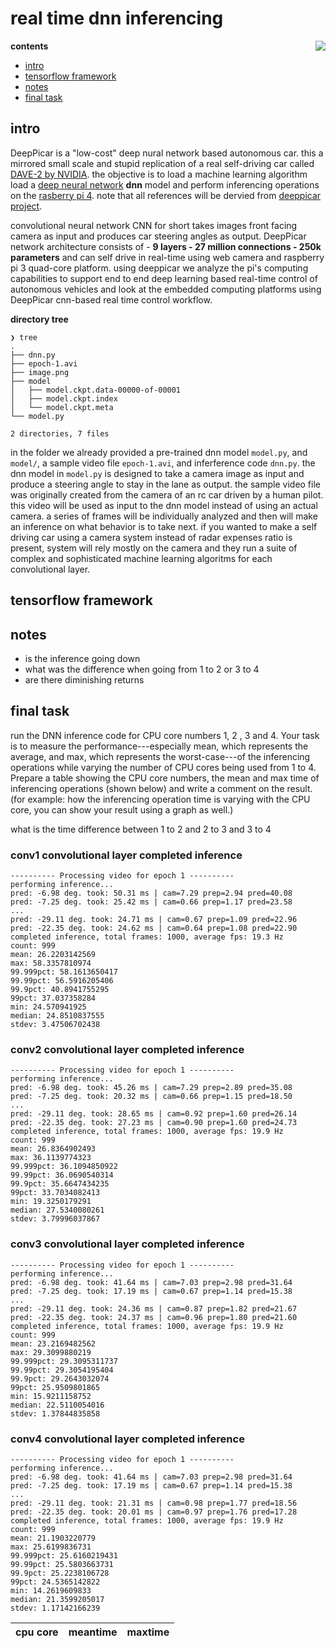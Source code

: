 # real time dnn inferencing

<img src="./assets/car.png" align="right">

**contents**
-  [intro](#intro)
-  [tensorflow framework](#tensorflow-framework)
-  [notes](#notes)
-  [final task](#final-task) 

## intro

DeepPicar is a "low-cost" deep nural network based autonomous car. this a mirrored small scale and stupid replication of a real self-driving car called [DAVE-2 by NVIDIA](https://developer.nvidia.com/blog/deep-learning-self-driving-cars/).  the objective is to load a machine learning algorithm load a [deep neural network](https://en.wikipedia.org/wiki/Deep_learning#Deep_neural_networks) **dnn** model and perform inferencing operations on the [rasberry pi 4](https://www.raspberrypi.com/documentation/).  note that all references will be dervied from [deeppicar project](https://github.com/dctian/DeepPiCar).

convolutional neural network CNN for short takes images front facing camera as input and produces car steering angles as output.  DeepPicar network architecture consists of - **9 layers - 27 million connections - 250k parameters** and can self drive in real-time using web camera and raspberry pi 3 quad-core platform.  using deeppicar we analyze the pi's computing capabilities to support end to end deep learning based real-time control of autonomous vehicles and look at the embedded computing platforms using DeepPicar cnn-based real time control workflow.

**directory tree**

```
❯ tree
.
├── dnn.py
├── epoch-1.avi
├── image.png
├── model
│   ├── model.ckpt.data-00000-of-00001
│   ├── model.ckpt.index
│   └── model.ckpt.meta
└── model.py

2 directories, 7 files
```

in the folder we already provided a pre-trained dnn model `model.py`, and `model/`, a sample video file `epoch-1.avi`, and inferference code `dnn.py`. the dnn model in `model.py` is designed to take a camera image as input and produce a steering angle to stay in the lane as output.  the sample video file was originally created from the camera of an rc car driven by a human pilot.  this video will be used as input to the dnn model instead of using an actual camera.  a series of frames will be individually analyzed and then will make an inference on what behavior is to take next.  if you wanted to make a self driving car using a camera system instead of radar expenses ratio is present, system will rely mostly on the camera and they run a suite of complex and sophisticated machine learning algoritms for each convolutional layer.

## tensorflow framework

## notes

-  is the inference going down
-  what was the difference when going from 1 to 2 or 3 to 4
-  are there diminishing returns

## final task


run the DNN inference code for CPU core numbers 1, 2 , 3 and 4.
Your task is to measure the performance---especially mean, which represents the average, and max, which represents the worst-case---of the inferencing operations while varying the number of CPU cores being used from 1 to 4.
Prepare a table showing the CPU core numbers, the mean and max time of inferencing operations (shown below) and write a comment on the result. (for example: how the inferencing operation time is varying with the CPU core, you can show your result using a graph as well.)

what is the time difference between 1 to 2 and 2 to 3 and 3 to 4

### conv1 convolutional layer completed inference

```
---------- Processing video for epoch 1 ----------
performing inference...
pred: -6.98 deg. took: 50.31 ms | cam=7.29 prep=2.94 pred=40.08
pred: -7.25 deg. took: 25.42 ms | cam=0.66 prep=1.17 pred=23.58
...
pred: -29.11 deg. took: 24.71 ms | cam=0.67 prep=1.09 pred=22.96
pred: -22.35 deg. took: 24.62 ms | cam=0.64 prep=1.08 pred=22.90
completed inference, total frames: 1000, average fps: 19.3 Hz
count: 999
mean: 26.2203142569
max: 58.3357810974
99.999pct: 58.1613650417
99.99pct: 56.5916205406
99.9pct: 40.8941755295
99pct: 37.037358284
min: 24.570941925
median: 24.8510837555
stdev: 3.47506702438
```
### conv2 convolutional layer completed inference

```
---------- Processing video for epoch 1 ----------
performing inference...
pred: -6.98 deg. took: 45.26 ms | cam=7.29 prep=2.89 pred=35.08
pred: -7.25 deg. took: 20.32 ms | cam=0.66 prep=1.15 pred=18.50
...
pred: -29.11 deg. took: 28.65 ms | cam=0.92 prep=1.60 pred=26.14
pred: -22.35 deg. took: 27.23 ms | cam=0.90 prep=1.60 pred=24.73
completed inference, total frames: 1000, average fps: 19.9 Hz
count: 999
mean: 26.8364902493
max: 36.1139774323
99.999pct: 36.1094850922
99.99pct: 36.0690540314
99.9pct: 35.6647434235
99pct: 33.7034082413
min: 19.3250179291
median: 27.5340080261
stdev: 3.79996037867
```

### conv3 convolutional layer completed inference

```
---------- Processing video for epoch 1 ----------
performing inference...
pred: -6.98 deg. took: 41.64 ms | cam=7.03 prep=2.98 pred=31.64
pred: -7.25 deg. took: 17.19 ms | cam=0.67 prep=1.14 pred=15.38
...
pred: -29.11 deg. took: 24.36 ms | cam=0.87 prep=1.82 pred=21.67
pred: -22.35 deg. took: 24.37 ms | cam=0.96 prep=1.80 pred=21.60
completed inference, total frames: 1000, average fps: 19.9 Hz
count: 999
mean: 23.2169482562
max: 29.3099880219
99.999pct: 29.3095311737
99.99pct: 29.3054195404
99.9pct: 29.2643032074
99pct: 25.9509801865
min: 15.9211158752
median: 22.5110054016
stdev: 1.37844835858

```

### conv4 convolutional layer completed inference

```
---------- Processing video for epoch 1 ----------
performing inference...
pred: -6.98 deg. took: 41.64 ms | cam=7.03 prep=2.98 pred=31.64
pred: -7.25 deg. took: 17.19 ms | cam=0.67 prep=1.14 pred=15.38
...
pred: -29.11 deg. took: 21.31 ms | cam=0.98 prep=1.77 pred=18.56
pred: -22.35 deg. took: 20.01 ms | cam=0.97 prep=1.76 pred=17.28
completed inference, total frames: 1000, average fps: 19.9 Hz
count: 999
mean: 21.1903220779
max: 25.6199836731
99.999pct: 25.6160219431
99.99pct: 25.5803663731
99.9pct: 25.2238106728
99pct: 24.5365142822
min: 14.2619609833
median: 21.3599205017
stdev: 1.17142166239
```

| cpu core | meantime | maxtime |
|:--------:|:--------:|:-------:|














